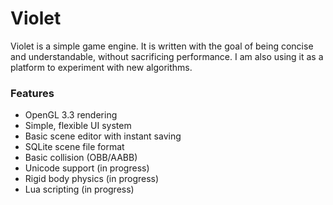 # Violet
Violet is a simple game engine. It is written with the goal of being concise and understandable, without sacrificing performance. I am also using it as a platform to experiment with new algorithms.

### Features
* OpenGL 3.3 rendering
* Simple, flexible UI system
* Basic scene editor with instant saving
* SQLite scene file format
* Basic collision (OBB/AABB)
* Unicode support (in progress)
* Rigid body physics (in progress)
* Lua scripting (in progress)
